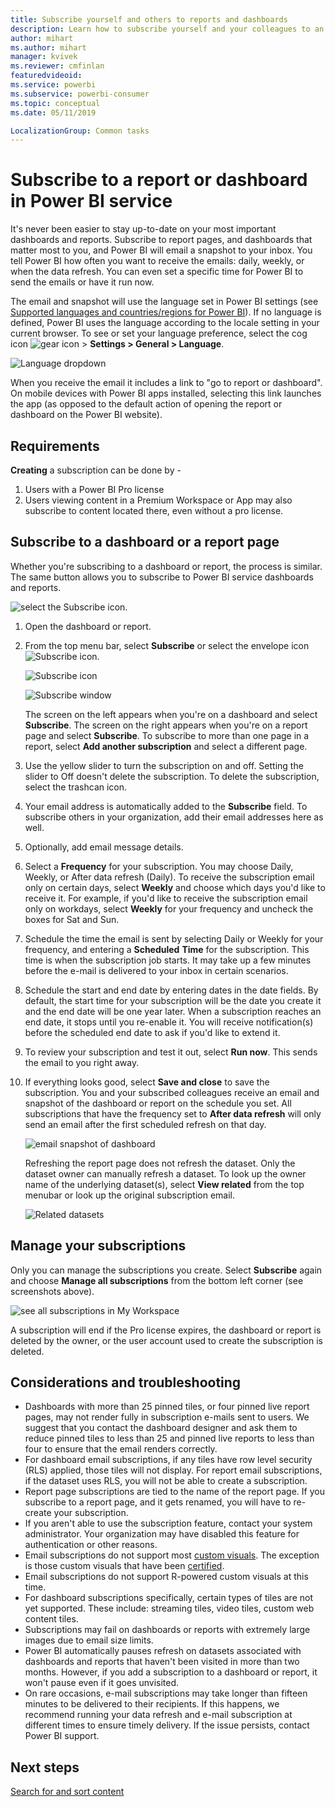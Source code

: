 ```yaml
---
title: Subscribe yourself and others to reports and dashboards
description: Learn how to subscribe yourself and your colleagues to an emailed snapshot of a Power BI report or dashboard.
author: mihart
ms.author: mihart
manager: kvivek
ms.reviewer: cmfinlan
featuredvideoid: 
ms.service: powerbi
ms.subservice: powerbi-consumer
ms.topic: conceptual
ms.date: 05/11/2019

LocalizationGroup: Common tasks
---
```


# Subscribe to a report or dashboard in Power BI service 
It's never been easier to stay up-to-date on your most important dashboards and reports. Subscribe to report pages, and dashboards that matter most to you, and Power BI will email a snapshot to your inbox. You tell Power BI how often you want to receive the emails: daily, weekly, or when the data refresh. You can even set a specific time for Power BI to send the emails or have it run now.  

The email and snapshot will use the language set in Power BI settings (see [Supported languages and countries/regions for Power BI](../supported-languages-countries-regions.md)). If no language is defined, Power BI uses the language according to the locale setting in your current browser. To see or set your language preference, select the cog icon ![gear icon](./media/end-user-subscribe/power-bi-settings-icon.png) > **Settings > General > Language**. 

![Language dropdown](./media/end-user-subscribe/power-bi-language.png)

When you receive the email it includes a link to "go to report or dashboard". On mobile devices with Power BI apps installed, selecting this link launches the app (as opposed to the default action of opening the report or dashboard on the Power BI website).


## Requirements
**Creating** a subscription can be done by - 

1. Users with a Power BI Pro license
2. Users viewing content in a Premium Workspace or App may also subscribe to content located there, even without a pro license.

## Subscribe to a dashboard or a report page
Whether you're subscribing to a dashboard or report, the process is similar. The same button allows you to subscribe to Power BI service dashboards and reports.
 
![select the Subscribe icon](./media/end-user-subscribe/power-bi-subscribe-orientation.png).

1. Open the dashboard or report.
2. From the top menu bar, select **Subscribe** or select the envelope icon ![Subscribe icon](./media/end-user-subscribe/power-bi-icon-envelope.png).
   
   ![Subscribe icon](./media/end-user-subscribe/power-bi-subscribe-icon.png)

   ![Subscribe window](./media/end-user-subscribe/power-bi-emails-newer.png)
    
    The screen on the left appears when you're on a dashboard and select **Subscribe**. The screen on the right appears when you're on a report page and select **Subscribe**. To subscribe to more than one page in a report, select **Add another subscription** and select a different page. 

4. Use the yellow slider to turn the subscription on and off.  Setting the slider to Off doesn't delete the subscription. To delete the subscription, select the trashcan icon.

4. Your email address is automatically added to the **Subscribe** field. To subscribe others in your organization, add their email addresses here as well. 

5. Optionally, add email message details. 

5. Select a **Frequency** for your subscription.  You may choose Daily, Weekly, or After data refresh (Daily).  To receive the subscription email only on certain days, select **Weekly** and choose which days you'd like to receive it.  For example, if you'd like to receive the subscription email only on workdays, select **Weekly** for your frequency and uncheck the boxes for Sat and Sun.   

6. Schedule the time the email is sent by selecting Daily or Weekly for your frequency, and entering a **Scheduled** **Time** for the subscription.  This time is when the subscription job starts. It may take up a few minutes before the e-mail is delivered to your inbox in certain scenarios.    

7. Schedule the start and end date by entering dates in the date fields. By default, the start time for your subscription will be the date you create it and the end date will be one year later. When a subscription reaches an end date, it stops until you re-enable it.  You will receive notification(s) before the scheduled end date to ask if you'd like to extend it.     

8. To review your subscription and test it out, select **Run now**.  This sends the email to you right away. 

8. If everything looks good, select **Save and close** to save the subscription. You and your subscribed colleagues receive an email and snapshot of the dashboard or report on the schedule you set. All subscriptions that have the frequency set to **After data refresh** will only send an email after the first scheduled refresh on that day.
   
   ![email snapshot of dashboard](media/end-user-subscribe/power-bi-subscribe-email.png)
   
    Refreshing the report page does not refresh the dataset. Only the dataset owner can manually refresh a dataset. To look up the owner name of the underlying dataset(s), select **View related** from the top menubar or look up the original subscription email.
   
    ![Related datasets](./media/end-user-subscribe/power-bi-view-related-screen.png)


## Manage your subscriptions
Only you can manage the subscriptions you create. Select **Subscribe** again and choose **Manage all subscriptions** from the bottom left corner (see screenshots  above). 

![see all subscriptions in My Workspace](./media/end-user-subscribe/power-bi-manage.png)

A subscription will end if the Pro license expires, the dashboard or report is deleted by the owner, or the user account used to create the subscription is deleted.

## Considerations and troubleshooting
* Dashboards with more than 25 pinned tiles, or four pinned live report pages, may not render fully in subscription e-mails sent to users. We suggest that you contact the dashboard designer and ask them to reduce pinned tiles to less than 25 and pinned live reports to less than four to ensure that the email renders correctly.  
* For dashboard email subscriptions, if any tiles have row level security (RLS) applied, those tiles will not display.  For report email subscriptions, if the dataset uses RLS, you will not be able to create a subscription.
* Report page subscriptions are tied to the name of the report page. If you subscribe to a report page, and it gets renamed, you will have to re-create your subscription.
* If you aren't able to use the subscription feature, contact your system administrator. Your organization may have disabled this feature for authentication or other reasons.  
* Email subscriptions do not support most [custom visuals](../power-bi-custom-visuals.md).  The exception is those custom visuals that have been [certified](../power-bi-custom-visuals-certified.md).  
* Email subscriptions do not support R-powered custom visuals at this time.  
* For dashboard subscriptions specifically, certain types of tiles are not yet supported.  These include: streaming tiles, video tiles, custom web content tiles.     
* Subscriptions may fail on dashboards or reports with extremely large images due to email size limits.    
* Power BI automatically pauses refresh on datasets associated with dashboards and reports that haven't been visited in more than two months.  However, if you add a subscription to a dashboard or report, it won't pause even if it goes unvisited.
* On rare occasions, e-mail subscriptions may take longer than fifteen minutes to be delivered to their recipients.  If this happens, we recommend running your data refresh and e-mail subscription at different times to ensure timely delivery.  If the issue persists, contact Power BI support.

## Next steps

[Search for and sort content](end-user-search-sort.md)
